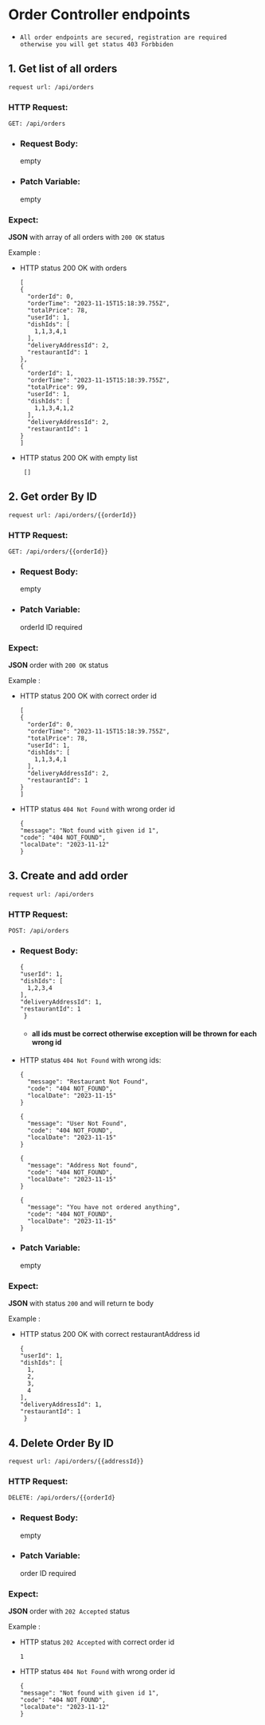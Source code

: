 # Order Controller endpoints

* `All order endpoints are secured, registration are required otherwise you will get status 403 Forbbiden`

## 1. Get list of all orders

`request url: /api/orders`

### HTTP Request:

`GET: /api/orders`

* ### Request Body:
  empty

* ### Patch Variable:
  empty

### Expect:

**JSON** with array of all orders with `200 OK` status

Example :

* HTTP status 200 OK with orders
  ```
  [
  {
    "orderId": 0,
    "orderTime": "2023-11-15T15:18:39.755Z",
    "totalPrice": 78,
    "userId": 1,
    "dishIds": [
      1,1,3,4,1
    ],
    "deliveryAddressId": 2,
    "restaurantId": 1
  },
  {
    "orderId": 1,
    "orderTime": "2023-11-15T15:18:39.755Z",
    "totalPrice": 99,
    "userId": 1,
    "dishIds": [
      1,1,3,4,1,2
    ],
    "deliveryAddressId": 2,
    "restaurantId": 1
  }
  ]
  ```
* HTTP status 200 OK with empty list

  ```
   []
  ```

## 2. Get order By ID

`request url: /api/orders/{{orderId}}`

### HTTP Request:

`GET: /api/orders/{{orderId}}`

* ### Request Body:
  empty

* ### Patch Variable:
  orderId ID required

### Expect:

**JSON**  order with `200 OK` status

Example :

* HTTP status 200 OK with correct order id
  ```
  [
  {
    "orderId": 0,
    "orderTime": "2023-11-15T15:18:39.755Z",
    "totalPrice": 78,
    "userId": 1,
    "dishIds": [
      1,1,3,4,1
    ],
    "deliveryAddressId": 2,
    "restaurantId": 1
  }
  ]
  ```
* HTTP status `404 Not Found` with wrong order id

  ```
  {
  "message": "Not found with given id 1",
  "code": "404 NOT_FOUND",
  "localDate": "2023-11-12"
  }
  ```

## 3. Create and add order

`request url: /api/orders`

### HTTP Request:

`POST: /api/orders`

* ### Request Body:
  ```
  {
  "userId": 1,
  "dishIds": [
    1,2,3,4
  ],
  "deliveryAddressId": 1,
  "restaurantId": 1
   }  
  ```
    * #### all ids must be correct otherwise exception will be thrown for each wrong id


* HTTP status `404 Not Found` with wrong ids:
  ```
  {
    "message": "Restaurant Not Found",
    "code": "404 NOT_FOUND",
    "localDate": "2023-11-15"
  }
  
  {
    "message": "User Not Found",
    "code": "404 NOT_FOUND",
    "localDate": "2023-11-15"
  }
  
  {
    "message": "Address Not found",
    "code": "404 NOT_FOUND",
    "localDate": "2023-11-15"
  }
  
  {
    "message": "You have not ordered anything",
    "code": "404 NOT_FOUND",
    "localDate": "2023-11-15"
  }

  ```

* ### Patch Variable:
  empty

### Expect:

**JSON** with status `200` and will return te body

Example :

* HTTP status 200 OK with correct restaurantAddress id
  ```
  {
  "userId": 1,
  "dishIds": [
    1,
    2,
    3,
    4
  ],
  "deliveryAddressId": 1,
  "restaurantId": 1
   } 
  ```

## 4. Delete Order By ID

`request url: /api/orders/{{addressId}}`

### HTTP Request:

`DELETE: /api/orders/{{orderId}`

* ### Request Body:
  empty

* ### Patch Variable:
  order ID required

### Expect:

**JSON**  order with `202 Accepted` status

Example :

* HTTP status `202 Accepted` with correct order id
  ```
  1
  ```

* HTTP status `404 Not Found` with wrong order id

  ```
  {
  "message": "Not found with given id 1",
  "code": "404 NOT_FOUND",
  "localDate": "2023-11-12"
  }



